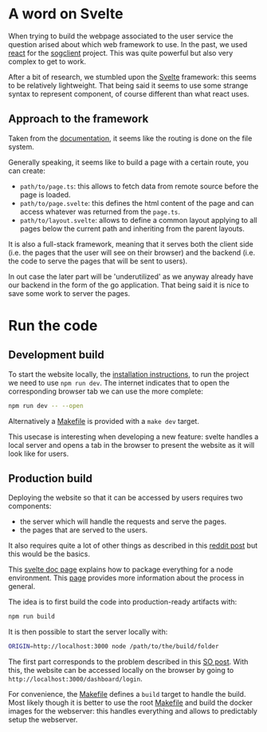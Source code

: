 # A word on Svelte

When trying to build the webpage associated to the user service the question arised about which web framework to use. In the past, we used [react](https://react.dev/learn) for the [sogclient](https://github.com/Knoblauchpilze/sogclient) project. This was quite powerful but also very complex to get to work.

After a bit of research, we stumbled upon the [Svelte](https://kit.svelte.dev/docs/introduction) framework: this seems to be relatively lightweight. That being said it seems to use some strange syntax to represent component, of course different than what react uses.

## Approach to the framework

Taken from the [documentation](https://kit.svelte.dev/docs/routing#page-page-svelte), it seems like the routing is done on the file system.

Generally speaking, it seems like to build a page with a certain route, you can create:

- `path/to/page.ts`: this allows to fetch data from remote source before the page is loaded.
- `path/to/page.svelte`: this defines the html content of the page and can access whatever was returned from the `page.ts`.
- `path/to/layout.svelte`: allows to define a common layout applying to all pages below the current path and inheriting from the parent layouts.

It is also a full-stack framework, meaning that it serves both the client side (i.e. the pages that the user will see on their browser) and the backend (i.e. the code to serve the pages that will be sent to users).

In out case the later part will be 'underutilized' as we anyway already have our backend in the form of the go application. That being said it is nice to save some work to server the pages.

# Run the code

## Development build

To start the website locally, the [installation instructions](https://kit.svelte.dev/docs/creating-a-project), to run the project we need to use `npm run dev`. The internet indicates that to open the corresponding browser tab we can use the more complete:

```bash
npm run dev -- --open
```

Alternatively a [Makefile](users-dashboard/Makefile) is provided with a `make dev` target.

This usecase is interesting when developing a new feature: svelte handles a local server and opens a tab in the browser to present the website as it will look like for users.

## Production build

Deploying the website so that it can be accessed by users requires two components:

- the server which will handle the requests and serve the pages.
- the pages that are served to the users.

It also requires quite a lot of other things as described in this [reddit post](https://www.reddit.com/r/webdev/s/gEqYH5T0pg) but this would be the basics.

This [svelte doc page](https://kit.svelte.dev/docs/adapter-node) explains how to package everything for a node environment. This [page](https://kit.svelte.dev/docs/adapters) provides more information about the process in general.

The idea is to first build the code into production-ready artifacts with:

```bash
npm run build
```

It is then possible to start the server locally with:

```bash
ORIGIN=http://localhost:3000 node /path/to/the/build/folder
```

The first part corresponds to the problem described in this [SO post](https://stackoverflow.com/questions/73790956/cross-site-post-form-submissions-are-forbidden). With this, the website can be accessed locally on the browser by going to `http://localhost:3000/dashboard/login`.

For convenience, the [Makefile](users-dashboard/Makefile) defines a `build` target to handle the build. Most likely though it is better to use the root [Makefile](/Makefile) and build the docker images for the webserver: this handles everything and allows to predictably setup the webserver.
